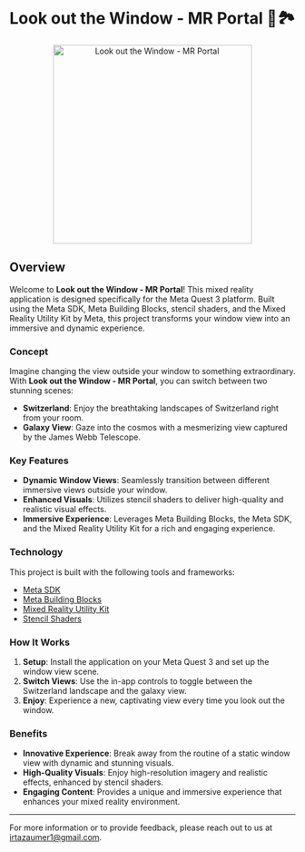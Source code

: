 # Look out the Window - MR Portal 🌌🏞️

<p align="center">
  <img src="https://github.com/user-attachments/assets/78a84957-f216-4dce-86a7-19c64aee3067" alt="Look out the Window - MR Portal" width="350"/>
</p>

## Overview

Welcome to **Look out the Window - MR Portal**! This mixed reality application is designed specifically for the Meta Quest 3 platform. Built using the Meta SDK, Meta Building Blocks, stencil shaders, and the Mixed Reality Utility Kit by Meta, this project transforms your window view into an immersive and dynamic experience.

### Concept

Imagine changing the view outside your window to something extraordinary. With **Look out the Window - MR Portal**, you can switch between two stunning scenes:

- **Switzerland**: Enjoy the breathtaking landscapes of Switzerland right from your room.
- **Galaxy View**: Gaze into the cosmos with a mesmerizing view captured by the James Webb Telescope.

### Key Features

- **Dynamic Window Views**: Seamlessly transition between different immersive views outside your window.
- **Enhanced Visuals**: Utilizes stencil shaders to deliver high-quality and realistic visual effects.
- **Immersive Experience**: Leverages Meta Building Blocks, the Meta SDK, and the Mixed Reality Utility Kit for a rich and engaging experience.

### Technology

This project is built with the following tools and frameworks:

- [Meta SDK](https://developer.meta.com/)
- [Meta Building Blocks](https://developer.meta.com/docs/building-blocks)
- [Mixed Reality Utility Kit](https://developer.meta.com/docs/utility-kit)
- [Stencil Shaders](https://docs.unity3d.com/Manual/SL-Stencil.html)

### How It Works

1. **Setup**: Install the application on your Meta Quest 3 and set up the window view scene.
2. **Switch Views**: Use the in-app controls to toggle between the Switzerland landscape and the galaxy view.
3. **Enjoy**: Experience a new, captivating view every time you look out the window.

### Benefits

- **Innovative Experience**: Break away from the routine of a static window view with dynamic and stunning visuals.
- **High-Quality Visuals**: Enjoy high-resolution imagery and realistic effects, enhanced by stencil shaders.
- **Engaging Content**: Provides a unique and immersive experience that enhances your mixed reality environment.

---

For more information or to provide feedback, please reach out to us at [irtazaumer1@gmail.com](mailto:irtazaumer1@gmail.com).
